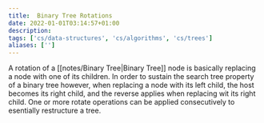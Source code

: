 ```yaml
---
title:  Binary Tree Rotations
date: 2022-01-01T03:14:57+01:00
description: 
tags: ['cs/data-structures', 'cs/algorithms', 'cs/trees']
aliases: ['']
---
```

A rotation of a [[notes/Binary Tree|Binary Tree]] node is basically replacing a node with one of its children. In order to sustain the search tree property of a binary tree however, when replacing a node with its left child, the host becomes its right child, and the reverse applies when replacing wit its right child. One or more rotate operations can be applied consecutively to esentially restructure a tree.
